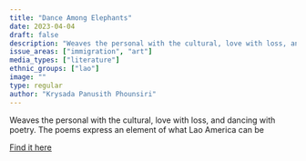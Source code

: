 ```yaml
---
title: "Dance Among Elephants"
date: 2023-04-04
draft: false
description: "Weaves the personal with the cultural, love with loss, and dancing with poetry. The poems express an element of what Lao America can be"
issue_areas: ["immigration", "art"]
media_types: ["literature"]
ethnic_groups: ["lao"]
image: ""
type: regular
author: "Krysada Panusith Phounsiri"
---
```


Weaves the personal with the cultural, love with loss, and dancing with poetry. The poems express an element of what Lao America can be

[Find it here]()

